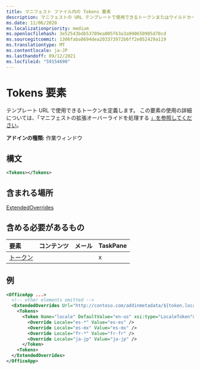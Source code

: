 ```yaml
---
title: マニフェスト ファイル内の Tokens 要素
description: マニフェストの URL テンプレートで使用できるトークンまたはワイルドカードを指定します。
ms.date: 11/06/2020
ms.localizationpriority: medium
ms.openlocfilehash: 3e52543bdb53709ea005f63a3a990650905d70cd
ms.sourcegitcommit: 1306faba8694dea203373972b6ff2e852429a119
ms.translationtype: MT
ms.contentlocale: ja-JP
ms.lasthandoff: 09/12/2021
ms.locfileid: "59154690"
---
```

# <a name="tokens-element"></a>Tokens 要素

テンプレート URL で使用できるトークンを定義します。 この要素の使用の詳細については、「マニフェストの拡張オーバーライドを処理する [」を参照してください](../../develop/extended-overrides.md)。

**アドインの種類:** 作業ウィンドウ

## <a name="syntax"></a>構文

```XML
<Tokens></Tokens>
```

## <a name="contained-in"></a>含まれる場所

[ExtendedOverrides](extendedoverrides.md)

## <a name="must-contain"></a>含める必要があるもの

|要素|コンテンツ|メール|TaskPane|
|:-----|:-----|:-----|:-----|
|[トークン](token.md)|||x|

## <a name="example"></a>例

```XML
<OfficeApp ...>
  <!-- other elements omitted -->
  <ExtendedOverrides Url="http://contoso.com/addinmetadata/${token.locale}/extended-manifest-overrides.json">
    <Tokens>
      <Token Name="locale" DefaultValue="en-us" xsi:type="LocaleToken">
        <Override Locale="es-*" Value="es-es" />
        <Override Locale="es-mx" Value="es-mx" />
        <Override Locale="fr-*" Value="fr-fr" />
        <Override Locale="ja-jp" Value="ja-jp" />
      </Token>
    <Tokens>
  </ExtendedOverrides>
</OfficeApp>
```